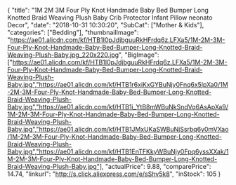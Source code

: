 {
	"title": "1M 2M 3M Four Ply Knot Handmade Baby Bed Bumper Long Knotted Braid Weaving Plush Baby Crib Protector Infant Pillow neonato Decor",
	"date": "2018-10-31 10:30:20",
	"SubCat": ["Mother & Kids"],
	"categories": ["Bedding"],
	"thumbnailImage": "https://ae01.alicdn.com/kf/HTB1I0pJdjbguuRkHFrdq6z.LFXa5/1M-2M-3M-Four-Ply-Knot-Handmade-Baby-Bed-Bumper-Long-Knotted-Braid-Weaving-Plush-Baby.jpg_220x220.jpg",
	"BigImage": ["https://ae01.alicdn.com/kf/HTB1I0pJdjbguuRkHFrdq6z.LFXa5/1M-2M-3M-Four-Ply-Knot-Handmade-Baby-Bed-Bumper-Long-Knotted-Braid-Weaving-Plush-Baby.jpg","https://ae01.alicdn.com/kf/HTB1r6xiKxGYBuNjy0Fnq6x5lpXa0/1M-2M-3M-Four-Ply-Knot-Handmade-Baby-Bed-Bumper-Long-Knotted-Braid-Weaving-Plush-Baby.jpg","https://ae01.alicdn.com/kf/HTB1i_YtB8mWBuNkSndVq6AsApXa9/1M-2M-3M-Four-Ply-Knot-Handmade-Baby-Bed-Bumper-Long-Knotted-Braid-Weaving-Plush-Baby.jpg","https://ae01.alicdn.com/kf/HTB1JMxUKaSWBuNjSsrbq6y0mVXao/1M-2M-3M-Four-Ply-Knot-Handmade-Baby-Bed-Bumper-Long-Knotted-Braid-Weaving-Plush-Baby.jpg","https://ae01.alicdn.com/kf/HTB1EnTFKkyWBuNjy0Fpq6yssXXak/1M-2M-3M-Four-Ply-Knot-Handmade-Baby-Bed-Bumper-Long-Knotted-Braid-Weaving-Plush-Baby.jpg"],
	"actualPrice": 9.88,
	"comparePrice": 14.74,
	"linkurl": "http://s.click.aliexpress.com/e/sShv5k8",
	"inStock": 105
}
